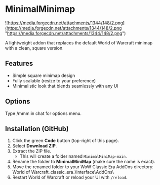 # MinimalMinimap
![https://media.forgecdn.net/attachments/1344/148/2.png](https://media.forgecdn.net/attachments/1344/148/2.png "https://media.forgecdn.net/attachments/1344/148/2.png")

A lightweight addon that replaces the default World of Warcraft minimap with a clean, square version.

## Features  
- Simple square minimap design    
- Fully scalable (resize to your preference)    
- Minimalistic look that blends seamlessly with any UI  


## Options
Type /mmm in chat for options menu.

## Installation (GitHub)

1. Click the green **Code** button (top-right of this page).  
2. Select **Download ZIP**.  
3. Extract the ZIP file.  
   - This will create a folder named `MinimalMiniMap-main`.  
4. Rename the folder to **MinimalMiniMap** (make sure the name is exact).  
5. Move the renamed folder to your WoW Classic Era AddOns directory:  
   World of Warcraft\_classic_era_\Interface\AddOns\  
6. Restart World of Warcraft or reload your UI with `/reload`.  

